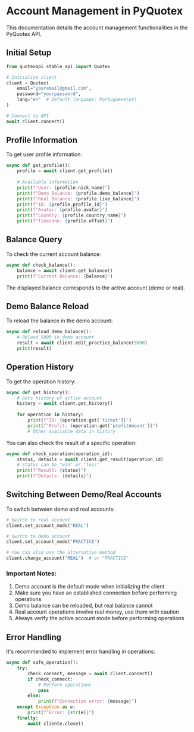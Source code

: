 # Account Management in PyQuotex

This documentation details the account management functionalities in the PyQuotex API.

## Initial Setup

```python
from quotexapi.stable_api import Quotex

# Initialize client
client = Quotex(
    email="youremail@gmail.com",
    password="yourpassword",
    lang="en"  # Default language: Portuguese(pt)
)

# Connect to API
await client.connect()
```

## Profile Information

To get user profile information:

```python
async def get_profile():
    profile = await client.get_profile()
    
    # Available information
    print(f"User: {profile.nick_name}")
    print(f"Demo Balance: {profile.demo_balance}")
    print(f"Real Balance: {profile.live_balance}")
    print(f"ID: {profile.profile_id}")
    print(f"Avatar: {profile.avatar}")
    print(f"Country: {profile.country_name}")
    print(f"Timezone: {profile.offset}")
```

## Balance Query

To check the current account balance:

```python
async def check_balance():
    balance = await client.get_balance()
    print(f"Current Balance: {balance}")
```

The displayed balance corresponds to the active account (demo or real).

## Demo Balance Reload

To reload the balance in the demo account:

```python
async def reload_demo_balance():
    # Reload 5000 in demo account
    result = await client.edit_practice_balance(5000)
    print(result)
```

## Operation History

To get the operation history:

```python
async def get_history():
    # Gets history of active account
    history = await client.get_history()
    
    for operation in history:
        print(f"ID: {operation.get('ticket')}")
        print(f"Profit: {operation.get('profitAmount')}")
        # Other available data in history
```

You can also check the result of a specific operation:

```python
async def check_operation(operation_id):
    status, details = await client.get_result(operation_id)
    # status can be "win" or "loss"
    print(f"Result: {status}")
    print(f"Details: {details}")
```

## Switching Between Demo/Real Accounts

To switch between demo and real accounts:

```python
# Switch to real account
client.set_account_mode("REAL")

# Switch to demo account
client.set_account_mode("PRACTICE")

# You can also use the alternative method
client.change_account("REAL")  # or "PRACTICE"
```

### Important Notes:

1. Demo account is the default mode when initializing the client
2. Make sure you have an established connection before performing operations
3. Demo balance can be reloaded, but real balance cannot
4. Real account operations involve real money, use them with caution
5. Always verify the active account mode before performing operations

## Error Handling

It's recommended to implement error handling in operations:

```python
async def safe_operation():
    try:
        check_connect, message = await client.connect()
        if check_connect:
            # Perform operations
            pass
        else:
            print(f"Connection error: {message}")
    except Exception as e:
        print(f"Error: {str(e)}")
    finally:
        await cliente.close()
```